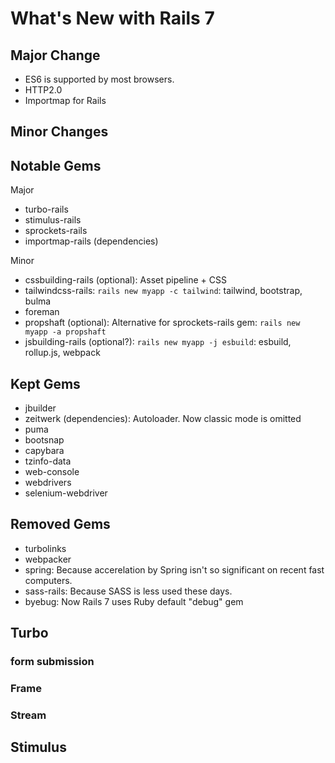 # What's New with Rails 7

## Major Change

- ES6 is supported by most browsers.
- HTTP2.0
- Importmap for Rails

## Minor Changes


## Notable Gems

Major

- turbo-rails
- stimulus-rails
- sprockets-rails
- importmap-rails (dependencies)

Minor

- cssbuilding-rails (optional): Asset pipeline + CSS
- tailwindcss-rails: `rails new myapp -c tailwind`: tailwind, bootstrap, bulma
- foreman
- propshaft (optional): Alternative for sprockets-rails gem: `rails new myapp -a propshaft`
- jsbuilding-rails (optional?): `rails new myapp -j esbuild`: esbuild, rollup.js, webpack

## Kept Gems

- jbuilder
- zeitwerk (dependencies): Autoloader. Now classic mode is omitted
- puma
- bootsnap
- capybara
- tzinfo-data
- web-console
- webdrivers
- selenium-webdriver

## Removed Gems

- turbolinks
- webpacker
- spring: Because accerelation by Spring isn't so significant on recent fast computers.
- sass-rails: Because SASS is less used these days.
- byebug: Now Rails 7 uses Ruby default "debug" gem


## Turbo

### form submission

### Frame

### Stream


## Stimulus



